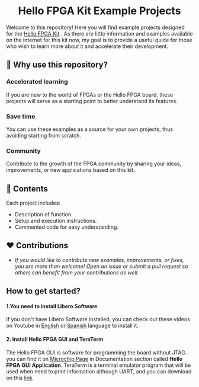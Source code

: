 <h1 align="center">
   Hello FPGA Kit Example Projects
  </h1>
  
Welcome to this repository! Here you will find example projects designed for the [Hello FPGA Kit](https://www.microchip.com/en-us/development-tool/m2s-hello-fpga-kit) . As there are little information and examples available on the internet for this kit now, my goal is to provide a useful guide for those who wish to learn more about it and accelerate their development.

## :ledger: Why use this repository?
### Accelerated learning
If you are new to the world of FPGAs or the Hello FPGA board, these projects will serve as a starting point to better understand its features.

### Save time 
You can use these examples as a source for your own projects, thus avoiding starting from scratch.

### Community
Contribute to the growth of the FPGA community by sharing your ideas, improvements, or new applications based on this kit.

## :blue_book: Contents
Each project includes:

- Description of function.
- Setup and execution instructions.
- Commented code for easy understanding.

## :heart: Contributions

- *If you would like to contribute new examples, improvements, or fixes, you are more than welcome! Open an issue or submit a pull request so others can benefit from your contributions as well.*

## How to get started?

#### 1.You need to install Libero Software
If you don't have Libero Software installed, you can check out these videos on Youtube in [English](https://www.youtube.com/watch?v=AGqLeYmdNJk) or [Spanish](https://youtu.be/EY03gG8uqQw?si=l7iTwqHwFdsWK8VH) language to install it. 

#### 2. Install Hello FPGA GUI and TeraTerm
The Hello FPGA GUI is software for programming the board without JTAG. you can find it on [Microchip Page](https://ww1.microchip.com/downloads/aemDocuments/documents/FPGA/SOCDesignFiles/Hello_FPGA_GUI_Application.zip) in Documentation section called **Hello FPGA GUI Application**. 
TeraTerm is a terminal emulator program that will be used when need to print information although UART, and you can download on this [link](https://github.com/TeraTermProject/teraterm/releases/download/v5.3/teraterm-5.3.exe)
 
